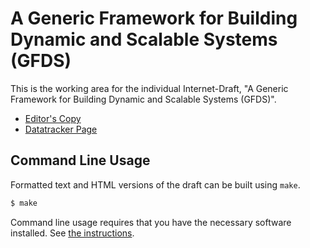 # A Generic Framework for Building Dynamic and Scalable Systems (GFDS)

This is the working area for the individual Internet-Draft, "A Generic Framework for Building Dynamic and Scalable Systems (GFDS)".

* [Editor's Copy](https://damjesus.github.io/gfds-id/#go.draft-tardis-gmds.html)
* [Datatracker Page](https://datatracker.ietf.org/doc/draft-tardis-gfds)

## Command Line Usage

Formatted text and HTML versions of the draft can be built using `make`.

```sh
$ make
```

Command line usage requires that you have the necessary software installed.  See
[the instructions](https://github.com/martinthomson/i-d-template/blob/main/doc/SETUP.md).

